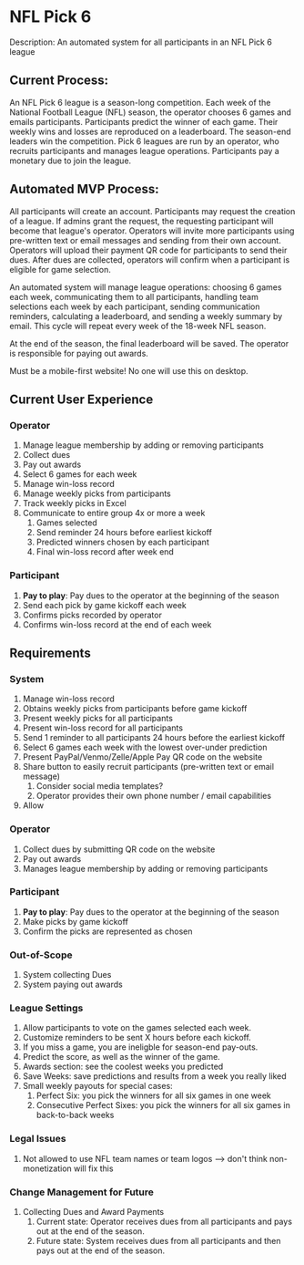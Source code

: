 # NFL Pick 6
Description: An automated system for all participants in an NFL Pick 6 league

## Current Process: 
An NFL Pick 6 league is a season-long competition. Each week of the National Football League (NFL) season, the operator chooses 6 games and emails participants. Participants predict the winner of each game. Their weekly wins and losses are reproduced on a leaderboard. The season-end leaders win the competition. Pick 6 leagues are run by an operator, who recruits participants and manages league operations. Participants pay a monetary due to join the league.

## Automated MVP Process: 
All participants will create an account. Participants may request the creation of a league. If admins grant the request, the requesting participant will become that league's operator. Operators will invite more participants using pre-written text or email messages and sending from their own account. Operators will upload their payment QR code for participants to send their dues. After dues are collected, operators will confirm when a participant is eligible for game selection.

An automated system will manage league operations: choosing 6 games each week, communicating them to all participants, handling team selections each week by each participant, sending communication reminders, calculating a leaderboard, and sending a weekly summary by email. This cycle will repeat every week of the 18-week NFL season.

At the end of the season, the final leaderboard will be saved. The operator is responsible for paying out awards.

Must be a mobile-first website! No one will use this on desktop.

## Current User Experience
### Operator
1. Manage league membership by adding or removing participants
2. Collect dues
3. Pay out awards
4. Select 6 games for each week
5. Manage win-loss record
6. Manage weekly picks from participants
7. Track weekly picks in Excel
8. Communicate to entire group 4x or more a week
   1. Games selected
   2. Send reminder 24 hours before earliest kickoff
   3. Predicted winners chosen by each participant
   4. Final win-loss record after week end

### Participant
1. **Pay to play**: Pay dues to the operator at the beginning of the season
2. Send each pick by game kickoff each week
3. Confirms picks recorded by operator
4. Confirms win-loss record at the end of each week

## Requirements
### System
1. Manage win-loss record
2. Obtains weekly picks from participants before game kickoff
3. Present weekly picks for all participants
4. Present win-loss record for all participants
5. Send 1 reminder to all participants 24 hours before the earliest kickoff
6. Select 6 games each week with the lowest over-under prediction
7. Present PayPal/Venmo/Zelle/Apple Pay QR code on the website
8. Share button to easily recruit participants (pre-written text or email message)
   1. Consider social media templates?
   2. Operator provides their own phone number / email capabilities
9. Allow  

### Operator
1. Collect dues by submitting QR code on the website
2. Pay out awards
3. Manages league membership by adding or removing participants

### Participant
1. **Pay to play**: Pay dues to the operator at the beginning of the season
2. Make picks by game kickoff
3. Confirm the picks are represented as chosen

### Out-of-Scope
1. System collecting Dues
2. System paying out awards

### League Settings
1. Allow participants to vote on the games selected each week.
2. Customize reminders to be sent X hours before each kickoff. 
3. If you miss a game, you are ineligble for season-end pay-outs.
4. Predict the score, as well as the winner of the game.
5. Awards section: see the coolest weeks you predicted
6. Save Weeks: save predictions and results from a week you really liked
7. Small weekly payouts for special cases:
   1. Perfect Six: you pick the winners for all six games in one week
   2. Consecutive Perfect Sixes: you pick the winners for all six games in back-to-back weeks

### Legal Issues
1. Not allowed to use NFL team names or team logos --> don't think non-monetization will fix this

### Change Management for Future
1. Collecting Dues and Award Payments
   1. Current state: Operator receives dues from all participants and pays out at the end of the season.
   2. Future state: System receives dues from all participants and then pays out at the end of the season. 
